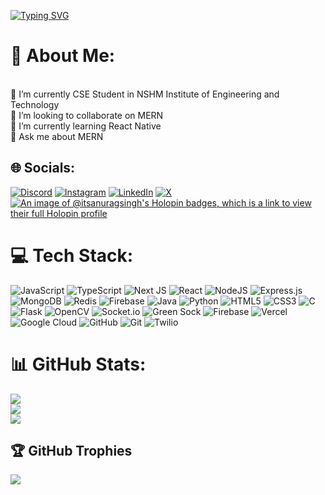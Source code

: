 [![Typing SVG](https://readme-typing-svg.demolab.com?font=Fira+Code&size=21&duration=3000&pause=1000&color=25F737&width=435&lines=Hey+!+%F0%9F%9A%80+Welcome+to+my+codeverse+!;Anurag+here++!!+%F0%9F%91%8B+;Let's+build+something+great+!+%F0%9F%9A%80)](https://git.io/typing-svg)

# 💫 About Me:
<br>🔭 I’m currently  CSE Student in NSHM Institute of Engineering and Technology<br>👯 I’m looking to collaborate on MERN<br>🌱 I’m currently learning React Native<br>💬 Ask me about MERN<br>


## 🌐 Socials:
[![Discord](https://img.shields.io/badge/Discord-%237289DA.svg?logo=discord&logoColor=white)](https://discord.gg/https://discord.gg/gJTAAQgV) [![Instagram](https://img.shields.io/badge/Instagram-%23E4405F.svg?logo=Instagram&logoColor=white)](https://instagram.com/itsanuragrajput07) [![LinkedIn](https://img.shields.io/badge/LinkedIn-%230077B5.svg?logo=linkedin&logoColor=white)](https://linkedin.com/in/anurag-singh-047492256/) [![X](https://img.shields.io/badge/X-black.svg?logo=X&logoColor=white)](https://x.com/itsanurag707) 
[![An image of @itsanuragsingh's Holopin badges, which is a link to view their full Holopin profile](https://holopin.me/itsanuragsingh)](https://holopin.io/@itsanuragsingh)


# 💻 Tech Stack:
![JavaScript](https://img.shields.io/badge/javascript-%23323330.svg?style=for-the-badge&logo=javascript&logoColor=%23F7DF1E) ![TypeScript](https://img.shields.io/badge/typescript-%23007ACC.svg?style=for-the-badge&logo=typescript&logoColor=white) ![Next JS](https://img.shields.io/badge/Next-black?style=for-the-badge&logo=next.js&logoColor=white) ![React](https://img.shields.io/badge/react-%2320232a.svg?style=for-the-badge&logo=react&logoColor=%2361DAFB) ![NodeJS](https://img.shields.io/badge/node.js-6DA55F?style=for-the-badge&logo=node.js&logoColor=white) ![Express.js](https://img.shields.io/badge/express.js-%23404d59.svg?style=for-the-badge&logo=express&logoColor=%2361DAFB) ![MongoDB](https://img.shields.io/badge/MongoDB-%234ea94b.svg?style=for-the-badge&logo=mongodb&logoColor=white) ![Redis](https://img.shields.io/badge/redis-%23DD0031.svg?style=for-the-badge&logo=redis&logoColor=white) ![Firebase](https://img.shields.io/badge/firebase-a08021?style=for-the-badge&logo=firebase&logoColor=ffcd34) ![Java](https://img.shields.io/badge/java-%23ED8B00.svg?style=for-the-badge&logo=openjdk&logoColor=white) ![Python](https://img.shields.io/badge/python-3670A0?style=for-the-badge&logo=python&logoColor=ffdd54) ![HTML5](https://img.shields.io/badge/html5-%23E34F26.svg?style=for-the-badge&logo=html5&logoColor=white) ![CSS3](https://img.shields.io/badge/css3-%231572B6.svg?style=for-the-badge&logo=css3&logoColor=white) ![C](https://img.shields.io/badge/c-%2300599C.svg?style=for-the-badge&logo=c&logoColor=white) ![Flask](https://img.shields.io/badge/flask-%23000.svg?style=for-the-badge&logo=flask&logoColor=white) ![OpenCV](https://img.shields.io/badge/opencv-%23white.svg?style=for-the-badge&logo=opencv&logoColor=white) ![Socket.io](https://img.shields.io/badge/Socket.io-black?style=for-the-badge&logo=socket.io&badgeColor=010101) ![Green Sock](https://img.shields.io/badge/green%20sock-88CE02?style=for-the-badge&logo=greensock&logoColor=white) ![Firebase](https://img.shields.io/badge/firebase-%23039BE5.svg?style=for-the-badge&logo=firebase) ![Vercel](https://img.shields.io/badge/vercel-%23000000.svg?style=for-the-badge&logo=vercel&logoColor=white) ![Google Cloud](https://img.shields.io/badge/GoogleCloud-%234285F4.svg?style=for-the-badge&logo=google-cloud&logoColor=white) ![GitHub](https://img.shields.io/badge/github-%23121011.svg?style=for-the-badge&logo=github&logoColor=white) ![Git](https://img.shields.io/badge/git-%23F05033.svg?style=for-the-badge&logo=git&logoColor=white) ![Twilio](https://img.shields.io/badge/Twilio-F22F46?style=for-the-badge&logo=Twilio&logoColor=white)

# 📊 GitHub Stats:
![](https://github-readme-stats.vercel.app/api?username=itsAnuragsingh&theme=dark&hide_border=false&include_all_commits=true&count_private=false)<br/>
![](https://github-readme-streak-stats.herokuapp.com/?user=itsAnuragsingh&theme=dark&hide_border=false)<br/>
![](https://github-readme-stats.vercel.app/api/top-langs/?username=itsAnuragsingh&theme=dark&hide_border=false&include_all_commits=true&count_private=false&layout=compact)

## 🏆 GitHub Trophies
![](https://github-profile-trophy.vercel.app/?username=itsAnuragsingh&theme=radical&no-frame=false&no-bg=true&margin-w=4)

<!-- Proudly created with GPRM ( https://gprm.itsvg.in ) -->
